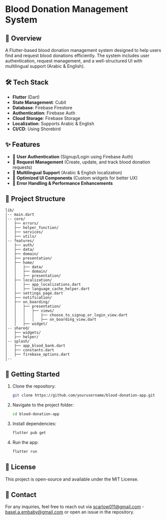 # Blood Donation Management System

## 📌 Overview
A Flutter-based blood donation management system designed to help users find and request blood donations efficiently. The system includes user authentication, request management, and a well-structured UI with multilingual support (Arabic & English).

## 🛠️ Tech Stack
- **Flutter** (Dart)
- **State Management**: Cubit
- **Database**: Firebase Firestore
- **Authentication**: Firebase Auth
- **Cloud Storage**: Firebase Storage
- **Localization**: Supports Arabic & English
- **CI/CD**: Using Shorebird 

## ✨ Features
- 🔹 **User Authentication** (Signup/Login using Firebase Auth)
- 🔹 **Request Management** (Create, update, and track blood donation requests)
- 🔹 **Multilingual Support** (Arabic & English localization)
- 🔹 **Optimized UI Components** (Custom widgets for better UX)
- 🔹 **Error Handling & Performance Enhancements**

## 📂 Project Structure
```
lib/
│-- main.dart
│-- core/
│   ├── errors/
│   ├── helper_function/
│   ├── services/
│   ├── utils/
│-- features/
│   ├── auth/
│   ├── data/
│   ├── domain/
│   ├── presentation/
│   ├── home/
│   │   ├── data/
│   │   ├── domain/
│   │   ├── presentation/
│   ├── localization/
│   │   ├── app_localizations.dart
│   │   ├── language_cache_helper.dart
│   ├── settings_page.dart
│   ├── notification/
│   ├── on_boarding/
│   │   ├── presentation/
│   │   │   ├── views/
│   │   │   │   ├── choose_to_signup_or_login_view.dart
│   │   │   │   ├── on_boarding_view.dart
│   │   ├── widget/
│-- shared/
│   ├── widgets/
│   ├── helper/
│-- splash/
│   ├── app_blood_bank.dart
│   ├── constants.dart
│   ├── firebase_options.dart
│-- 
```

## 🚀 Getting Started
1. Clone the repository:
   ```sh
   git clone https://github.com/yourusername/blood-donation-app.git
   ```
2. Navigate to the project folder:
   ```sh
   cd blood-donation-app
   ```
3. Install dependencies:
   ```sh
   flutter pub get
   ```
4. Run the app:
   ```sh
   flutter run
   ```

## 📜 License
This project is open-source and available under the MIT License.

## 📩 Contact
For any inquiries, feel free to reach out via scarlow011@gmail.com - basel.a.embaby@gmail.com or open an issue in the repository.
